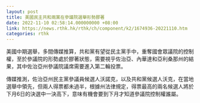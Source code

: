 ```yaml
---
layout: post
title: 美國民主共和兩黨在參議院選舉形勢膠著
date: 2022-11-10 02:58:14.000000000 +08:00
link: https://news.rthk.hk/rthk/ch/component/k2/1674936-20221110.htm
categories: rthk
---
```


美國中期選舉，多間傳媒推算，共和黨有望從民主黨手中，重奪國會眾議院的控制權，至於參議院的形勢處於膠著狀態，需要視乎佐治亞、內華達和亞利桑那州的結果，其中佐治亞州參議院議席需要進入第二輪投票。

傳媒推測，佐治亞州民主黨參議員候選人沃諾克，以及共和黨候選人沃克，在當地選舉中領先，但兩人得票都未過半，根據州法律規定，得票最高的兩名候選人將於下月6日的決選中一決高下，意味有機會要到下月才知道參議院控制權誰屬。
